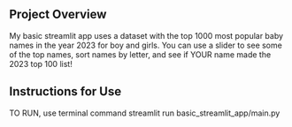 ## Project Overview
My basic streamlit app uses a dataset with the top 1000 most popular baby names in the year 2023 for boy and girls. You can use a slider to see some of the top names, sort names by letter, and see if YOUR name made the 2023 top 100 list!

## Instructions for Use
TO RUN, use terminal command streamlit run basic_streamlit_app/main.py
